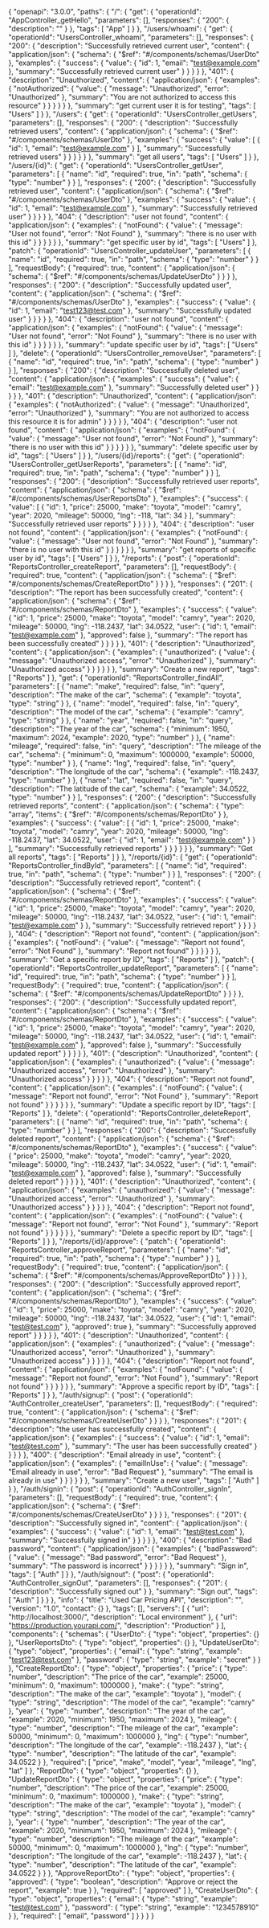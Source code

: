{
  "openapi": "3.0.0",
  "paths": {
    "/": {
      "get": {
        "operationId": "AppController_getHello",
        "parameters": [],
        "responses": {
          "200": {
            "description": ""
          }
        },
        "tags": [
          "App"
        ]
      }
    },
    "/users/whoami": {
      "get": {
        "operationId": "UsersController_whoami",
        "parameters": [],
        "responses": {
          "200": {
            "description": "Successfully retrieved current user",
            "content": {
              "application/json": {
                "schema": {
                  "$ref": "#/components/schemas/UserDto"
                },
                "examples": {
                  "success": {
                    "value": {
                      "id": 1,
                      "email": "test@example.com"
                    },
                    "summary": "Successfully retrieved current user"
                  }
                }
              }
            }
          },
          "401": {
            "description": "Unauthorized",
            "content": {
              "application/json": {
                "examples": {
                  "notAuthorized": {
                    "value": {
                      "message": "Unauthorized",
                      "error": "Unauthorized"
                    },
                    "summary": "You are not authorized to access this resource"
                  }
                }
              }
            }
          }
        },
        "summary": "get current user it is for testing",
        "tags": [
          "Users"
        ]
      }
    },
    "/users": {
      "get": {
        "operationId": "UsersController_getUsers",
        "parameters": [],
        "responses": {
          "200": {
            "description": "Successfully retrieved users",
            "content": {
              "application/json": {
                "schema": {
                  "$ref": "#/components/schemas/UserDto"
                },
                "examples": {
                  "success": {
                    "value": [
                      {
                        "id": 1,
                        "email": "test@example.com"
                      }
                    ],
                    "summary": "Successfully retrieved users"
                  }
                }
              }
            }
          }
        },
        "summary": "get all users",
        "tags": [
          "Users"
        ]
      }
    },
    "/users/{id}": {
      "get": {
        "operationId": "UsersController_getUser",
        "parameters": [
          {
            "name": "id",
            "required": true,
            "in": "path",
            "schema": {
              "type": "number"
            }
          }
        ],
        "responses": {
          "200": {
            "description": "Successfully retrieved user",
            "content": {
              "application/json": {
                "schema": {
                  "$ref": "#/components/schemas/UserDto"
                },
                "examples": {
                  "success": {
                    "value": {
                      "id": 1,
                      "email": "test@example.com"
                    },
                    "summary": "Successfully retrieved user"
                  }
                }
              }
            }
          },
          "404": {
            "description": "user not found",
            "content": {
              "application/json": {
                "examples": {
                  "notFound": {
                    "value": {
                      "message": "User not found",
                      "error": "Not Found"
                    },
                    "summary": "there is no user with this id"
                  }
                }
              }
            }
          }
        },
        "summary": "get specific user by id",
        "tags": [
          "Users"
        ]
      },
      "patch": {
        "operationId": "UsersController_updateUser",
        "parameters": [
          {
            "name": "id",
            "required": true,
            "in": "path",
            "schema": {
              "type": "number"
            }
          }
        ],
        "requestBody": {
          "required": true,
          "content": {
            "application/json": {
              "schema": {
                "$ref": "#/components/schemas/UpdateUserDto"
              }
            }
          }
        },
        "responses": {
          "200": {
            "description": "Successfully updated user",
            "content": {
              "application/json": {
                "schema": {
                  "$ref": "#/components/schemas/UserDto"
                },
                "examples": {
                  "success": {
                    "value": {
                      "id": 1,
                      "email": "test123@test.com"
                    },
                    "summary": "Successfully updated user"
                  }
                }
              }
            }
          },
          "404": {
            "description": "user not found",
            "content": {
              "application/json": {
                "examples": {
                  "notFound": {
                    "value": {
                      "message": "User not found",
                      "error": "Not Found"
                    },
                    "summary": "there is no user with this id"
                  }
                }
              }
            }
          }
        },
        "summary": "update specific user by id",
        "tags": [
          "Users"
        ]
      },
      "delete": {
        "operationId": "UsersController_removeUser",
        "parameters": [
          {
            "name": "id",
            "required": true,
            "in": "path",
            "schema": {
              "type": "number"
            }
          }
        ],
        "responses": {
          "200": {
            "description": "Successfully deleted user",
            "content": {
              "application/json": {
                "examples": {
                  "success": {
                    "value": {
                      "email": "test@example.com"
                    },
                    "summary": "Successfully deleted user"
                  }
                }
              }
            }
          },
          "401": {
            "description": "Unauthorized",
            "content": {
              "application/json": {
                "examples": {
                  "notAuthorized": {
                    "value": {
                      "message": "Unauthorized",
                      "error": "Unauthorized"
                    },
                    "summary": "You are not authorized to access this resource it is for admin"
                  }
                }
              }
            }
          },
          "404": {
            "description": "user not found",
            "content": {
              "application/json": {
                "examples": {
                  "notFound": {
                    "value": {
                      "message": "User not found",
                      "error": "Not Found"
                    },
                    "summary": "there is no user with this id"
                  }
                }
              }
            }
          }
        },
        "summary": "delete specific user by id",
        "tags": [
          "Users"
        ]
      }
    },
    "/users/{id}/reports": {
      "get": {
        "operationId": "UsersController_getUserReports",
        "parameters": [
          {
            "name": "id",
            "required": true,
            "in": "path",
            "schema": {
              "type": "number"
            }
          }
        ],
        "responses": {
          "200": {
            "description": "Successfully retrieved user reports",
            "content": {
              "application/json": {
                "schema": {
                  "$ref": "#/components/schemas/UserReportsDto"
                },
                "examples": {
                  "success": {
                    "value": [
                      {
                        "id": 1,
                        "price": 25000,
                        "make": "toyota",
                        "model": "camry",
                        "year": 2020,
                        "mileage": 50000,
                        "lng": -118,
                        "lat": 34
                      }
                    ],
                    "summary": "Successfully retrieved user reports"
                  }
                }
              }
            }
          },
          "404": {
            "description": "user not found",
            "content": {
              "application/json": {
                "examples": {
                  "notFound": {
                    "value": {
                      "message": "User not found",
                      "error": "Not Found"
                    },
                    "summary": "there is no user with this id"
                  }
                }
              }
            }
          }
        },
        "summary": "get reports of specific user by id",
        "tags": [
          "Users"
        ]
      }
    },
    "/reports": {
      "post": {
        "operationId": "ReportsController_createReport",
        "parameters": [],
        "requestBody": {
          "required": true,
          "content": {
            "application/json": {
              "schema": {
                "$ref": "#/components/schemas/CreateReportDto"
              }
            }
          }
        },
        "responses": {
          "201": {
            "description": "The report has been successfully created",
            "content": {
              "application/json": {
                "schema": {
                  "$ref": "#/components/schemas/ReportDto"
                },
                "examples": {
                  "success": {
                    "value": {
                      "id": 1,
                      "price": 25000,
                      "make": "toyota",
                      "model": "camry",
                      "year": 2020,
                      "mileage": 50000,
                      "lng": -118.2437,
                      "lat": 34.0522,
                      "user": {
                        "id": 1,
                        "email": "test@example.com"
                      },
                      "approved": false
                    },
                    "summary": "The report has been successfully created"
                  }
                }
              }
            }
          },
          "401": {
            "description": "Unauthorized",
            "content": {
              "application/json": {
                "examples": {
                  "unauthorized": {
                    "value": {
                      "message": "Unauthorized access",
                      "error": "Unauthorized"
                    },
                    "summary": "Unauthorized access"
                  }
                }
              }
            }
          }
        },
        "summary": "Create a new report",
        "tags": [
          "Reports"
        ]
      },
      "get": {
        "operationId": "ReportsController_findAll",
        "parameters": [
          {
            "name": "make",
            "required": false,
            "in": "query",
            "description": "The make of the car",
            "schema": {
              "example": "toyota",
              "type": "string"
            }
          },
          {
            "name": "model",
            "required": false,
            "in": "query",
            "description": "The model of the car",
            "schema": {
              "example": "camry",
              "type": "string"
            }
          },
          {
            "name": "year",
            "required": false,
            "in": "query",
            "description": "The year of the car",
            "schema": {
              "minimum": 1950,
              "maximum": 2024,
              "example": 2020,
              "type": "number"
            }
          },
          {
            "name": "mileage",
            "required": false,
            "in": "query",
            "description": "The mileage of the car",
            "schema": {
              "minimum": 0,
              "maximum": 1000000,
              "example": 50000,
              "type": "number"
            }
          },
          {
            "name": "lng",
            "required": false,
            "in": "query",
            "description": "The longitude of the car",
            "schema": {
              "example": -118.2437,
              "type": "number"
            }
          },
          {
            "name": "lat",
            "required": false,
            "in": "query",
            "description": "The latitude of the car",
            "schema": {
              "example": 34.0522,
              "type": "number"
            }
          }
        ],
        "responses": {
          "200": {
            "description": "Successfully retrieved reports",
            "content": {
              "application/json": {
                "schema": {
                  "type": "array",
                  "items": {
                    "$ref": "#/components/schemas/ReportDto"
                  }
                },
                "examples": {
                  "success": {
                    "value": [
                      {
                        "id": 1,
                        "price": 25000,
                        "make": "toyota",
                        "model": "camry",
                        "year": 2020,
                        "mileage": 50000,
                        "lng": -118.2437,
                        "lat": 34.0522,
                        "user": {
                          "id": 1,
                          "email": "test@example.com"
                        }
                      }
                    ],
                    "summary": "Successfully retrieved reports"
                  }
                }
              }
            }
          }
        },
        "summary": "Get all reports",
        "tags": [
          "Reports"
        ]
      }
    },
    "/reports/{id}": {
      "get": {
        "operationId": "ReportsController_findById",
        "parameters": [
          {
            "name": "id",
            "required": true,
            "in": "path",
            "schema": {
              "type": "number"
            }
          }
        ],
        "responses": {
          "200": {
            "description": "Successfully retrieved report",
            "content": {
              "application/json": {
                "schema": {
                  "$ref": "#/components/schemas/ReportDto"
                },
                "examples": {
                  "success": {
                    "value": {
                      "id": 1,
                      "price": 25000,
                      "make": "toyota",
                      "model": "camry",
                      "year": 2020,
                      "mileage": 50000,
                      "lng": -118.2437,
                      "lat": 34.0522,
                      "user": {
                        "id": 1,
                        "email": "test@example.com"
                      }
                    },
                    "summary": "Successfully retrieved report"
                  }
                }
              }
            }
          },
          "404": {
            "description": "Report not found",
            "content": {
              "application/json": {
                "examples": {
                  "notFound": {
                    "value": {
                      "message": "Report not found",
                      "error": "Not Found"
                    },
                    "summary": "Report not found"
                  }
                }
              }
            }
          }
        },
        "summary": "Get a specific report by ID",
        "tags": [
          "Reports"
        ]
      },
      "patch": {
        "operationId": "ReportsController_updateReport",
        "parameters": [
          {
            "name": "id",
            "required": true,
            "in": "path",
            "schema": {
              "type": "number"
            }
          }
        ],
        "requestBody": {
          "required": true,
          "content": {
            "application/json": {
              "schema": {
                "$ref": "#/components/schemas/UpdateReportDto"
              }
            }
          }
        },
        "responses": {
          "200": {
            "description": "Successfully updated report",
            "content": {
              "application/json": {
                "schema": {
                  "$ref": "#/components/schemas/ReportDto"
                },
                "examples": {
                  "success": {
                    "value": {
                      "id": 1,
                      "price": 25000,
                      "make": "toyota",
                      "model": "camry",
                      "year": 2020,
                      "mileage": 50000,
                      "lng": -118.2437,
                      "lat": 34.0522,
                      "user": {
                        "id": 1,
                        "email": "test@example.com"
                      },
                      "approved": false
                    },
                    "summary": "Successfully updated report"
                  }
                }
              }
            }
          },
          "401": {
            "description": "Unauthorized",
            "content": {
              "application/json": {
                "examples": {
                  "unauthorized": {
                    "value": {
                      "message": "Unauthorized access",
                      "error": "Unauthorized"
                    },
                    "summary": "Unauthorized access"
                  }
                }
              }
            }
          },
          "404": {
            "description": "Report not found",
            "content": {
              "application/json": {
                "examples": {
                  "notFound": {
                    "value": {
                      "message": "Report not found",
                      "error": "Not Found"
                    },
                    "summary": "Report not found"
                  }
                }
              }
            }
          }
        },
        "summary": "Update a specific report by ID",
        "tags": [
          "Reports"
        ]
      },
      "delete": {
        "operationId": "ReportsController_deleteReport",
        "parameters": [
          {
            "name": "id",
            "required": true,
            "in": "path",
            "schema": {
              "type": "number"
            }
          }
        ],
        "responses": {
          "200": {
            "description": "Successfully deleted report",
            "content": {
              "application/json": {
                "schema": {
                  "$ref": "#/components/schemas/ReportDto"
                },
                "examples": {
                  "success": {
                    "value": {
                      "price": 25000,
                      "make": "toyota",
                      "model": "camry",
                      "year": 2020,
                      "mileage": 50000,
                      "lng": -118.2437,
                      "lat": 34.0522,
                      "user": {
                        "id": 1,
                        "email": "test@example.com"
                      },
                      "approved": false
                    },
                    "summary": "Successfully deleted report"
                  }
                }
              }
            }
          },
          "401": {
            "description": "Unauthorized",
            "content": {
              "application/json": {
                "examples": {
                  "unauthorized": {
                    "value": {
                      "message": "Unauthorized access",
                      "error": "Unauthorized"
                    },
                    "summary": "Unauthorized access"
                  }
                }
              }
            }
          },
          "404": {
            "description": "Report not found",
            "content": {
              "application/json": {
                "examples": {
                  "notFound": {
                    "value": {
                      "message": "Report not found",
                      "error": "Not Found"
                    },
                    "summary": "Report not found"
                  }
                }
              }
            }
          }
        },
        "summary": "Delete a specific report by ID",
        "tags": [
          "Reports"
        ]
      }
    },
    "/reports/{id}/approve": {
      "patch": {
        "operationId": "ReportsController_approveReport",
        "parameters": [
          {
            "name": "id",
            "required": true,
            "in": "path",
            "schema": {
              "type": "number"
            }
          }
        ],
        "requestBody": {
          "required": true,
          "content": {
            "application/json": {
              "schema": {
                "$ref": "#/components/schemas/ApproveReportDto"
              }
            }
          }
        },
        "responses": {
          "200": {
            "description": "Successfully approved report",
            "content": {
              "application/json": {
                "schema": {
                  "$ref": "#/components/schemas/ReportDto"
                },
                "examples": {
                  "success": {
                    "value": {
                      "id": 1,
                      "price": 25000,
                      "make": "toyota",
                      "model": "camry",
                      "year": 2020,
                      "mileage": 50000,
                      "lng": -118.2437,
                      "lat": 34.0522,
                      "user": {
                        "id": 1,
                        "email": "test@test.com"
                      },
                      "approved": true
                    },
                    "summary": "Successfully approved report"
                  }
                }
              }
            }
          },
          "401": {
            "description": "Unauthorized",
            "content": {
              "application/json": {
                "examples": {
                  "unauthorized": {
                    "value": {
                      "message": "Unauthorized access",
                      "error": "Unauthorized"
                    },
                    "summary": "Unauthorized access"
                  }
                }
              }
            }
          },
          "404": {
            "description": "Report not found",
            "content": {
              "application/json": {
                "examples": {
                  "notFound": {
                    "value": {
                      "message": "Report not found",
                      "error": "Not Found"
                    },
                    "summary": "Report not found"
                  }
                }
              }
            }
          }
        },
        "summary": "Approve a specific report by ID",
        "tags": [
          "Reports"
        ]
      }
    },
    "/auth/signup": {
      "post": {
        "operationId": "AuthController_createUser",
        "parameters": [],
        "requestBody": {
          "required": true,
          "content": {
            "application/json": {
              "schema": {
                "$ref": "#/components/schemas/CreateUserDto"
              }
            }
          }
        },
        "responses": {
          "201": {
            "description": "the user has successfully created",
            "content": {
              "application/json": {
                "examples": {
                  "success": {
                    "value": {
                      "id": 1,
                      "email": "test@test.com"
                    },
                    "summary": "The user has been successfully created"
                  }
                }
              }
            }
          },
          "400": {
            "description": "Email already in use",
            "content": {
              "application/json": {
                "examples": {
                  "emailInUse": {
                    "value": {
                      "message": "Email already in use",
                      "error": "Bad Request"
                    },
                    "summary": "The email is already in use"
                  }
                }
              }
            }
          }
        },
        "summary": "Create a new user",
        "tags": [
          "Auth"
        ]
      }
    },
    "/auth/signin": {
      "post": {
        "operationId": "AuthController_signIn",
        "parameters": [],
        "requestBody": {
          "required": true,
          "content": {
            "application/json": {
              "schema": {
                "$ref": "#/components/schemas/CreateUserDto"
              }
            }
          }
        },
        "responses": {
          "201": {
            "description": "Successfully signed in",
            "content": {
              "application/json": {
                "examples": {
                  "success": {
                    "value": {
                      "id": 1,
                      "email": "test@test.com"
                    },
                    "summary": "Successfully signed in"
                  }
                }
              }
            }
          },
          "400": {
            "description": "Bad password",
            "content": {
              "application/json": {
                "examples": {
                  "badPassword": {
                    "value": {
                      "message": "Bad password",
                      "error": "Bad Request"
                    },
                    "summary": "The password is incorrect"
                  }
                }
              }
            }
          }
        },
        "summary": "Sign in",
        "tags": [
          "Auth"
        ]
      }
    },
    "/auth/signout": {
      "post": {
        "operationId": "AuthController_signOut",
        "parameters": [],
        "responses": {
          "201": {
            "description": "Successfully signed out"
          }
        },
        "summary": "Sign out",
        "tags": [
          "Auth"
        ]
      }
    }
  },
  "info": {
    "title": "Used Car Pricing API",
    "description": "",
    "version": "1.0",
    "contact": {}
  },
  "tags": [],
  "servers": [
    {
      "url": "http://localhost:3000/",
      "description": "Local environment"
    },
    {
      "url": "https://production.yourapi.com/",
      "description": "Production"
    }
  ],
  "components": {
    "schemas": {
      "UserDto": {
        "type": "object",
        "properties": {}
      },
      "UserReportsDto": {
        "type": "object",
        "properties": {}
      },
      "UpdateUserDto": {
        "type": "object",
        "properties": {
          "email": {
            "type": "string",
            "example": "test123@test.com"
          },
          "password": {
            "type": "string",
            "example": "secret"
          }
        }
      },
      "CreateReportDto": {
        "type": "object",
        "properties": {
          "price": {
            "type": "number",
            "description": "The price of the car",
            "example": 25000,
            "minimum": 0,
            "maximum": 1000000
          },
          "make": {
            "type": "string",
            "description": "The make of the car",
            "example": "toyota"
          },
          "model": {
            "type": "string",
            "description": "The model of the car",
            "example": "camry"
          },
          "year": {
            "type": "number",
            "description": "The year of the car",
            "example": 2020,
            "minimum": 1950,
            "maximum": 2024
          },
          "mileage": {
            "type": "number",
            "description": "The mileage of the car",
            "example": 50000,
            "minimum": 0,
            "maximum": 1000000
          },
          "lng": {
            "type": "number",
            "description": "The longitude of the car",
            "example": -118.2437
          },
          "lat": {
            "type": "number",
            "description": "The latitude of the car",
            "example": 34.0522
          }
        },
        "required": [
          "price",
          "make",
          "model",
          "year",
          "mileage",
          "lng",
          "lat"
        ]
      },
      "ReportDto": {
        "type": "object",
        "properties": {}
      },
      "UpdateReportDto": {
        "type": "object",
        "properties": {
          "price": {
            "type": "number",
            "description": "The price of the car",
            "example": 25000,
            "minimum": 0,
            "maximum": 1000000
          },
          "make": {
            "type": "string",
            "description": "The make of the car",
            "example": "toyota"
          },
          "model": {
            "type": "string",
            "description": "The model of the car",
            "example": "camry"
          },
          "year": {
            "type": "number",
            "description": "The year of the car",
            "example": 2020,
            "minimum": 1950,
            "maximum": 2024
          },
          "mileage": {
            "type": "number",
            "description": "The mileage of the car",
            "example": 50000,
            "minimum": 0,
            "maximum": 1000000
          },
          "lng": {
            "type": "number",
            "description": "The longitude of the car",
            "example": -118.2437
          },
          "lat": {
            "type": "number",
            "description": "The latitude of the car",
            "example": 34.0522
          }
        }
      },
      "ApproveReportDto": {
        "type": "object",
        "properties": {
          "approved": {
            "type": "boolean",
            "description": "Approve or reject the report",
            "example": true
          }
        },
        "required": [
          "approved"
        ]
      },
      "CreateUserDto": {
        "type": "object",
        "properties": {
          "email": {
            "type": "string",
            "example": "test@test.com"
          },
          "password": {
            "type": "string",
            "example": "1234578910"
          }
        },
        "required": [
          "email",
          "password"
        ]
      }
    }
  }
}
